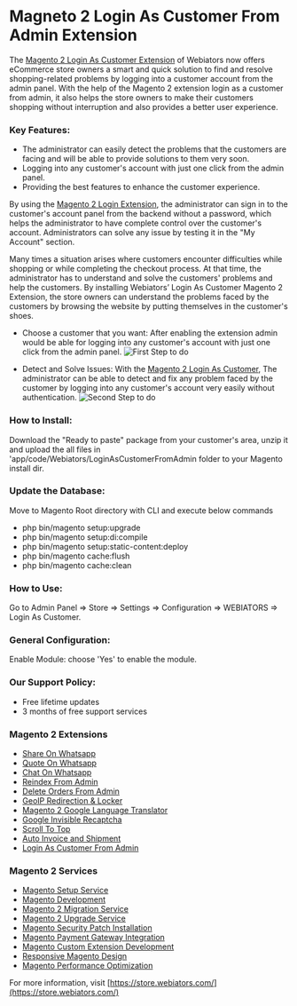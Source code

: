 # Magneto 2 Login As Customer From Admin Extension
The [Magento 2 Login As Customer Extension](https://store.webiators.com/magento-2-extensions/login-as-customer-from-admin.html) of Webiators now offers eCommerce store owners a smart and quick solution to find and resolve shopping-related problems by logging into a customer account from the admin panel. With the help of the  Magento 2  extension login as a customer from admin, it also helps the store owners to make their customers shopping without interruption and also provides a better user experience.
### Key Features:
- The administrator can easily detect the problems that the customers are facing and will be able to provide solutions to them very soon.
- Logging into any customer's account with just one click from the admin panel.
- Providing the best features to enhance the customer experience.

By using the [Magento 2 Login Extension](https://store.webiators.com/magento-2-extensions/login-as-customer-from-admin.html), the administrator can sign in to the customer's account panel from the backend without a password, which helps the administrator to have complete control over the customer's account. Administrators can solve any issue by testing it in the "My Account" section.

Many times a situation arises where customers encounter difficulties while shopping or while completing the checkout process. At that time, the administrator has to understand and solve the customers' problems and help the customers. By installing Webiators’ Login As Customer Magento 2 Extension, the store owners can understand the problems faced by the customers by browsing the website by putting themselves in the customer's shoes.

- Choose a customer that you want: After enabling the extension admin would be able for logging into any customer's account with just one click from the admin panel.
![First Step to do](https://store.webiators.com/pub/media/webiators/images/extension_images/Login_Customer.png)

- Detect and Solve Issues: With the [Magento 2 Login As Customer](https://store.webiators.com/magento-2-extensions/login-as-customer-from-admin.html), The administrator can be able to detect and fix any problem faced by the customer by logging into any customer's account very easily without authentication.
![Second Step to do](https://store.webiators.com/pub/media/webiators/images/extension_images/Login_Customer2.png)

### How to Install:
Download the "Ready to paste" package from your customer's area, unzip it and upload the all files in 'app/code/Webiators/LoginAsCustomerFromAdmin folder to your Magento install dir.

### Update the Database:
Move to Magento Root directory with CLI and execute below commands
- php bin/magento setup:upgrade
- php bin/magento setup:di:compile
- php bin/magento setup:static-content:deploy
- php bin/magento cache:flush
- php bin/magento cache:clean

### How to Use:
Go to Admin Panel ⇒ Store ⇒ Settings ⇒ Configuration ⇒ WEBIATORS ⇒ Login As Customer.

### General Configuration:
Enable Module: choose 'Yes' to enable the module.

### Our Support Policy:
- Free lifetime updates
- 3 months of free support services 
### Magento 2 Extensions
- [Share On Whatsapp](https://store.webiators.com/magento-2-extensions/share-on-whatsapp.html)
- [Quote On Whatsapp](https://store.webiators.com/magento-2-extensions/quote-on-whatsapp.html)
- [Chat On Whatsapp](https://store.webiators.com/magento-2-extensions/chatonwhatsapp.html)
- [Reindex From Admin](https://store.webiators.com/magento-2-extensions/reindex-from-admin.html)
- [Delete Orders From Admin](https://store.webiators.com/magento-2-extensions/delete-orders-from-admin.html)
- [GeoIP Redirection & Locker](https://store.webiators.com/magento-2-extensions/geoip-redirection-locker.html)
- [Magento 2 Google Language Translator](https://store.webiators.com/magento-2-extensions/google-language-translator.html)
- [Google Invisible Recaptcha](https://store.webiators.com/magento-2-extensions/google-invisible-recaptcha.html)
- [Scroll To Top](https://store.webiators.com/magento-2-extensions/scroll-to-top.html)
- [Auto Invoice and Shipment](https://store.webiators.com/magento-2-extensions/auto-invoice-and-shipment.html)
- [Login As Customer From Admin](https://store.webiators.com/magento-2-extensions/login-as-customer-from-admin.html)

### Magento 2 Services
- [Magento Setup Service](https://store.webiators.com/services/magento-setup.html)
- [Magento Development](https://store.webiators.com/services/magento-development.html)
- [Magento 2 Migration Service](https://store.webiators.com/services/magento-2-migration-service.html)
- [Magento 2 Upgrade Service](https://store.webiators.com/services/magento-2-upgrade-service.html)
- [Magento Security Patch Installation](https://store.webiators.com/services/magento-security-patch-installation.html)
- [Magento Payment Gateway Integration](https://store.webiators.com/services/magento-payment-gateway-integration.html)
- [Magento Custom Extension Development](https://store.webiators.com/services/magento-custom-extension-development.html)
- [Responsive Magento Design](https://store.webiators.com/services/magento-custom-extension-development.html)
- [Magento Performance Optimization](https://store.webiators.com/services/magento-performance-optimization.html)

For more information, visit [https://store.webiators.com/](https://store.webiators.com/)
